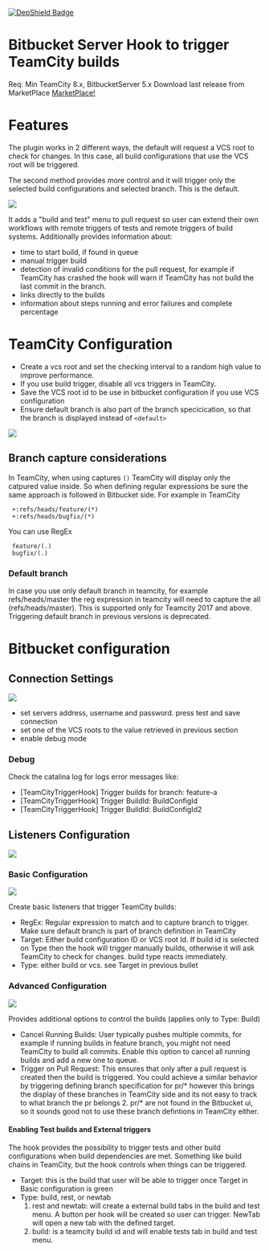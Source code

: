 
[![DepShield Badge](https://depshield.sonatype.org/badges/TrimbleSolutionsCorporation/TeamcityTriggerHook/depshield.svg)](https://depshield.github.io)

# Bitbucket Server Hook to trigger TeamCity builds

Req: Min TeamCity 8.x, BitbucketServer 5.x
Download last release from MarketPlace [MarketPlace!](https://marketplace.atlassian.com/plugins/com.trimble.tekla/server/overview) 

# Features
   The plugin works in 2 different ways, the default will request a VCS root to check for changes. In this case, all build configurations that use the VCS root will be triggered. 
   
   The second method provides more control and it will trigger only the selected build configurations and selected branch. This is the default.
   
   ![](images/buildandtestmenu.png)
   
   It adds a "build and test" menu to pull request so user can extend their own workflows with remote triggers of tests and remote triggers of build systems. Additionally provides information about:
   * time to start build, if found in queue
   * manual trigger build
   * detection of invalid conditions for the pull request, for example if TeamCity has crashed the hook will warn if TeamCity has not build the last commit in the branch.
   * links directly to the builds 
   * information about steps running and error failures and complete percentage

# TeamCity Configuration
   * Create a vcs root and set the checking interval to a random high value to improve performance.
   * If you use build trigger, disable all vcs triggers in TeamCity.      
   * Save the VCS root id to be use in bitbucket configuration if you use VCS configuration
   * Ensure default branch is also part of the branch specicication, so that the branch is displayed instead of `<default>`
   
   ![](images/TeamCityVCS.png)

## Branch capture considerations
In TeamCity, when using captures `()` TeamCity will display only the catpured value inside. So when defining regular expressions be sure the same approach is followed in Bitbucket side. For example in TeamCity

     +:refs/heads/feature/(*)
     +:refs/heads/bugfix/(*)
You can use RegEx

     feature/(.)
     bugfix/(.)
     
### Default branch
In case you use only default branch in teamcity, for example refs/heads/master the reg expression in teamcity will need to capture the all (refs/heads/master). This is supported only for Teamcity 2017 and above. Triggering default branch in previous versions is deprecated.
     
# Bitbucket configuration

## Connection Settings

![](images/teamcity-connection.png)   
   * set servers address, username and password. press test and save connection   
   * set one of the VCS roots to the value retrieved in previous section   
   * enable debug mode

### Debug
Check the catalina log for logs error messages like:

   * [TeamCityTriggerHook] Trigger builds for branch: feature-a
   * [TeamCityTriggerHook] Trigger BuildId: BuildConfigId
   * [TeamCityTriggerHook] Trigger BuildId: BuildConfigId2

## Listeners Configuration
  ![](images/listenerConfigAll.png)

### Basic Configuration
  ![](images/BitBucketBasicConfig.png)
  
  Create basic listeners that trigger TeamCity builds:
  * RegEx: Regular expression to match and to capture branch to trigger. Make sure default branch is part of branch definition in TeamCity  
  * Target: Either build configuration ID or VCS root Id. If build id is selected on Type then the hook will trigger manually builds, otherwise it will ask TeamCity to check for changes. build type reacts immediately.  
  * Type: either build or vcs. see Target in previous bullet

### Advanced Configuration
  ![](images/advancedConfig.png)
  
  Provides additional options to control the builds (applies only to Type: Build)
  * Cancel Running Builds: User typically pushes multiple commits, for example if running builds in feature branch, you might not need TeamCity to build all commits. Enable this option to cancel all running builds and add a new one to queue.
  * Trigger on Pull Request: This ensures that only after a pull request is created then the build is triggered. You could achieve a similar behavior by triggering defining branch specification for pr/* however this brings the display of these branches in TeamCity side and its not easy to track to what branch the pr belongs 2. pr\/* are not found in the Bitbucket ui, so it sounds good not to use these branch defintions in TeamCity either.

#### Enabling Test builds and External triggers
   The hook provides the possibility to trigger tests and other build configurations when build dependencies are met. Something like build chains in TeamCity, but the hook controls when things can be triggered.
   * Target: this is the build that user will be able to trigger once Target in Basic configuration is green
   * Type: build, rest, or newtab
      1. rest and newtab: will create a external build tabs in the build and test menu. A button per hook will be created so user can trigger. NewTab will open a new tab with the defined target.
      2. build: is a teamcity build id and will enable tests tab in build and test menu.
